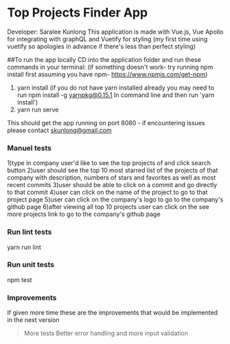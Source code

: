 # Top Projects Finder App

Developer: Saralee Kunlong
This application is made with Vue.js, Vue Apollo for integrating with graphQL and Vuetify for styling (my first time using vuetify so apologies in advance if there's less than perfect styling)

##To run the app locally
CD into the application folder and run these commands in your terminal:
(if something doesn't work- try running npm install first assuming you have npm- https://www.npmjs.com/get-npm)

1. yarn install (if you do not have yarn installed already you may need to run 
			 npm install -g yarnpkg@0.15.1 
In command line and then run 'yarn install')
2. yarn run serve

This should get the app running on port 8080 - if encountering issues please contact skunlong@gmail.com

### Manuel tests
1)type in company user'd like to see the top projects of and click search button
2)user should see the top 10 most starred list of the projects of that company with description, numbers of stars and favorites as well as most recent commits
3)user should be able to click on a commit and go directly to that commit
4)user can click on the name of the project to go to that project page
5)user can click on the company's logo to go to the company's github page
6)after viewing all top 10 projects user can click on the see more projects link to go to the company's github page

### Run lint tests

yarn run lint

### Run unit tests

npm test

### Improvements
If given more time these are the improvements that would be implemented in the next version
> More tests
> Better error handling and more input validation


